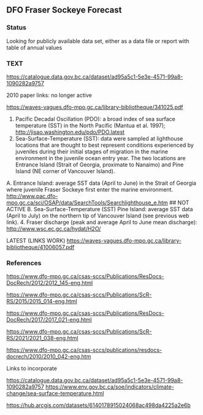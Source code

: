 ## DFO Fraser Sockeye Forecast

### Status

Looking for publicly available data set, either as a data file or report with table of annual values



### TEXT


https://catalogue.data.gov.bc.ca/dataset/ad95a5c1-5e3e-4571-99a8-1090282a9757



2010 paper links: no longer active

https://waves-vagues.dfo-mpo.gc.ca/library-bibliotheque/341025.pdf

1. Pacific Decadal Oscillation (PDO): a broad index of sea surface temperature (SST) in the
North Pacific (Mantua et al. 1997); http://jisao.washington.edu/pdo/PDO.latest
2. Sea-Surface-Temperature (SST): data were sampled at lighthouse locations that are
thought to best represent conditions experienced by juveniles during their initial stages of
migration in the marine environment in the juvenile ocean entry year. The two locations are
Entrance Island (Strait of Georgia, proximate to Nanaimo) and Pine Island (NE corner of
Vancouver Island).

A. Entrance Island: average SST data (April to June) in the Strait of Georgia where
juvenile Fraser Sockeye first enter the marine environment.
http://www.pac.dfo-mpo.gc.ca/sci/OSAP/data/SearchTools/Searchlighthouse_e.htm   ## NOT ACTIVE
B. Sea-Surface-Temperature (SST) Pine Island: average SST data (April to July) on
the northern tip of Vancouver Island (see previous web link).
4. Fraser discharge (peak and average April to June mean discharge):
http://www.wsc.ec.gc.ca/hydat/H2O/


LATEST (LINKS WORK)
https://waves-vagues.dfo-mpo.gc.ca/library-bibliotheque/41006057.pdf




### References


https://www.dfo-mpo.gc.ca/csas-sccs/Publications/ResDocs-DocRech/2012/2012_145-eng.html

https://www.dfo-mpo.gc.ca/csas-sccs/Publications/ScR-RS/2015/2015_014-eng.html

https://www.dfo-mpo.gc.ca/csas-sccs/Publications/ResDocs-DocRech/2017/2017_021-eng.html

https://www.dfo-mpo.gc.ca/csas-sccs/Publications/ScR-RS/2021/2021_038-eng.html

https://www.dfo-mpo.gc.ca/csas-sccs/publications/resdocs-docrech/2010/2010_042-eng.htm


Links to incorporate

https://catalogue.data.gov.bc.ca/dataset/ad95a5c1-5e3e-4571-99a8-1090282a9757
https://www.env.gov.bc.ca/soe/indicators/climate-change/sea-surface-temperature.html


https://hub.arcgis.com/datasets/6140178915024068ac498da4225a2e6b
